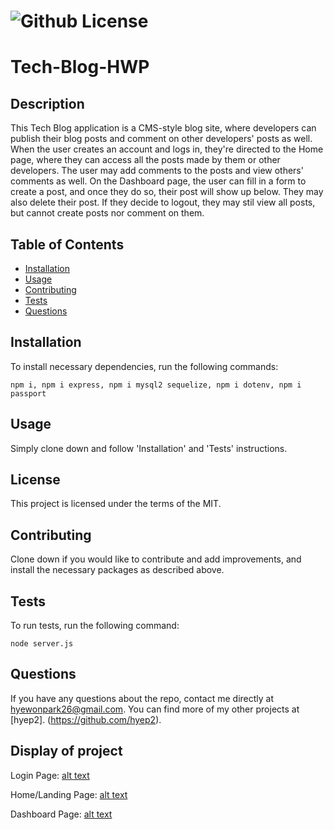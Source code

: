 # ![Github License](https://img.shields.io/badge/license-MIT-blue.svg)
  
# Tech-Blog-HWP

## Description

This Tech Blog application is a CMS-style blog site, where developers can publish their blog posts and comment on other developers' posts as well. When the user creates an account and logs in, they're directed to the Home page, where they can access all the posts made by them or other developers. The user may add comments to the posts and view others' comments as well. On the Dashboard page, the user can fill in a form to create a post, and once they do so, their post will show up below. They may also delete their post. If they decide to logout, they may stil view all posts, but cannot create posts nor comment on them. 

## Table of Contents
* [Installation](#installation)
* [Usage](#usage)
* [Contributing](#contributing)
* [Tests](#tests)
* [Questions](#questions)

## Installation

To install necessary dependencies, run the following commands: 

```
npm i, npm i express, npm i mysql2 sequelize, npm i dotenv, npm i passport
```

## Usage

Simply clone down and follow 'Installation' and 'Tests' instructions.

## License

This project is licensed under the terms of the MIT.

## Contributing

Clone down if you would like to contribute and add improvements, and install the necessary packages as described above.

## Tests

To run tests, run the following command:

```
node server.js
```

## Questions

If you have any questions about the repo, contact me directly at hyewonpark26@gmail.com.
You can find more of my other projects at [hyep2]. (https://github.com/hyep2).

## Display of project
Login Page:
[alt text](./assets/login.png)

Home/Landing Page:
[alt text](./assets/home.png)

Dashboard Page:
[alt text](./assets/dashboard.png)